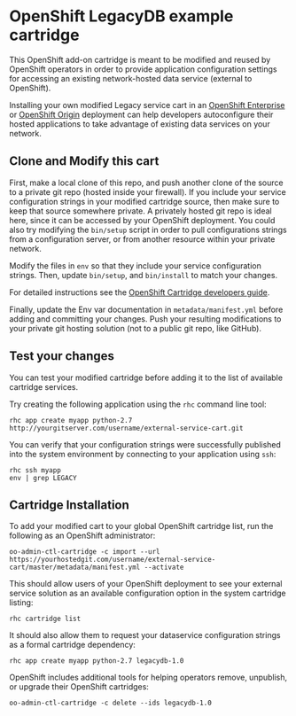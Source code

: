 # OpenShift LegacyDB example cartridge

This OpenShift add-on cartridge is meant to be modified and reused by OpenShift operators in order to provide application configuration settings for accessing an existing network-hosted data service (external to OpenShift).

Installing your own modified Legacy service cart in an [OpenShift Enterprise](https://www.openshift.com/products/enterprise) or [OpenShift Origin](https://www.openshift.com/products/origin) deployment can help developers autoconfigure their hosted applications to take advantage of existing data services on your network.

## Clone and Modify this cart
First, make a local clone of this repo, and push another clone of the source to a private git repo (hosted inside your firewall).  If you include your service configuration strings in your modified cartridge source, then make sure to keep that source somewhere private.  A privately hosted git repo is ideal here, since it can be accessed by your OpenShift deployment.  You could also try modifying the `bin/setup` script in order to pull configurations strings from a configuration server, or from another resource within your private network.

Modify the files in `env` so that they include your service configuration strings.  Then, update `bin/setup`, and `bin/install` to match your changes.

For detailed instructions see the [OpenShift Cartridge developers guide](http://openshift.github.io/documentation/oo_cartridge_developers_guide.html).

Finally, update the Env var documentation in `metadata/manifest.yml` before adding and committing your changes.  Push your resulting modifications to your private git hosting solution (not to a public git repo, like GitHub).

## Test your changes
You can test your modified cartridge before adding it to the list of available cartridge services.

Try creating the following application using the `rhc` command line tool:

    rhc app create myapp python-2.7 http://yourgitserver.com/username/external-service-cart.git

You can verify that your configuration strings were successfully published into the system environment by connecting to your application using `ssh`:

    rhc ssh myapp 
    env | grep LEGACY

## Cartridge Installation
To add your modified cart to your global OpenShift cartridge list, run the following as an OpenShift administrator:

    oo-admin-ctl-cartridge -c import --url https://yourhostedgit.com/username/external-service-cart/master/metadata/manifest.yml --activate

This should allow users of your OpenShift deployment to see your external service solution as an available configuration option in the system cartridge listing:

    rhc cartridge list

It should also allow them to request your dataservice configuration strings as a formal cartridge dependency:

    rhc app create myapp python-2.7 legacydb-1.0

OpenShift includes additional tools for helping operators remove, unpublish, or upgrade their OpenShift cartridges:

    oo-admin-ctl-cartridge -c delete --ids legacydb-1.0
